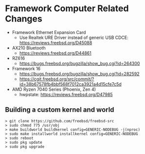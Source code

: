 # Framework Computer Related Changes

- Framework Ethernet Expansion Card
  - Use Realtek URE Driver instead of generic USB CDCE: https://reviews.freebsd.org/D45088
- AX210 Bluetooth
  - https://reviews.freebsd.org/D44861
- RZ616
  - https://bugs.freebsd.org/bugzilla/show_bug.cgi?id=264300
- Framework 16
  - https://bugs.freebsd.org/bugzilla/show_bug.cgi?id=282592
  - https://cgit.freebsd.org/src/commit/?id=38b67578fb4bbf568f7012ca3921a4d15cfe7c5d
- AMD Ryzen 7040 Series (Phoenix, Zen 4)
  - hwpstate: https://reviews.freebsd.org/D47985


## Building a custom kernel and world

```
> git clone https://github.com/freebsd/freebsd-src
> sudo chmod 775 /usr/obj
> make buildworld buildkernel config=GENERIC-NODEBUG -j(nproc)
> sudo make installworld installkernel config=GENERIC-NODEBUG
> sudo reboot
> sudo pkg update
> sudo pkg upgrade
```
